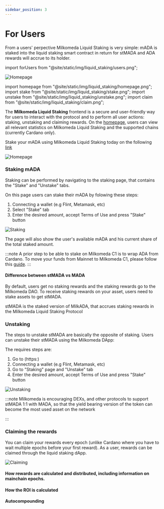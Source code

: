 ```yaml
---
sidebar_position: 3
---
```


# For Users

From a users' perpective Milkomeda Liquid Staking is very simple: mADA is staked into the liquid staking smart contract in return for stMADA and ADA rewards will accrue to its holder.

import forUsers from "@site/static/img/liquid_staking/users.png";


<img src={forUsers} className="img-full" alt="Homepage" />







import homepage from "@site/static/img/liquid_staking/homepage.png";
import stake from "@site/static/img/liquid_staking/stake.png";
import unstake from "@site/static/img/liquid_staking/unstake.png";
import claim from "@site/static/img/liquid_staking/claim.png";



The **Milkomeda Liquid Staking** frontend is a secure and user-friendly way for users to interact with the protocol and to perform all user actions: staking, unstaking and claiming rewards. On the [homepage](https://liquidstaking-dev.milkomeda.com/), users can view all relevant statistics on Milkomeda Liquid Staking and the supported chains (currently Cardano only).

Stake your mADA using Milkomeda Liquid Staking today on the following [link](https://liquidstaking-dev.milkomeda.com/)



<img src={homepage} className="img-full" alt="Homepage" />



### Staking mADA

Staking can be performed by navigating to the staking page, that contains the "Stake" and "Unstake" tabs.

On this page users can stake their mADA by folowing these steps:

1. Connecting a wallet (e.g Flint, Metamask, etc)
1. Select "Stake" tab
1. Enter the desired amount, accept Terms of Use and press "Stake" button

<img src={stake} className="img-full" alt="Staking" />

The page will also show the user's available mADA and his current share of the total staked amount. 


:::note
A prior step to be able to stake on Milkomeda C1 is to wrap ADA from Cardano. To move your funds from Mainnet to Milkomeda C1, please follow this [guide](/cardano/for-end-users/obtaining-milkada).
:::


#### Difference between stMADA vs MADA

By default, users get no staking rewards and the staking rewards go to the Milkomeda DAO. To receive staking rewards on your asset, users need to stake assets to get stMADA.

stMADA is the staked version of MilkADA, that accrues staking rewards in the Milkomeda Liquid Staking Protocol

### Unstaking

The steps to unstake stMADA are basically the opposite of staking. Users can unstake their stMADA using the Milkomeda DApp:

The requires steps are:

1. Go to (https:)
1. Connecting a wallet (e.g Flint, Metamask, etc)
1. Go to "Staking" page and "Unstake" tab
1. Enter the desired amount, accept Terms of Use and press "Stake" button

<img src={unstake} className="img-full" alt="Unstaking" />

:::note
Milkomeda is encouraging DEXs, and other protocols to support stMADA 1:1 with MADA, so that the yield bearing version of the token can become the most used asset on the network

:::

### Claiming the rewards

You can claim your rewards every epoch (unlike Cardano where you have to wait multiple epochs before your first reward). As a user, rewards can be claimed through the liquid staking dApp.

<img src={claim} className="img-full" alt="Claiming" />

#### How rewards are calculated and distributed, including information on mainchain epochs.

#### How the ROI is calculated

#### Autocompounding
